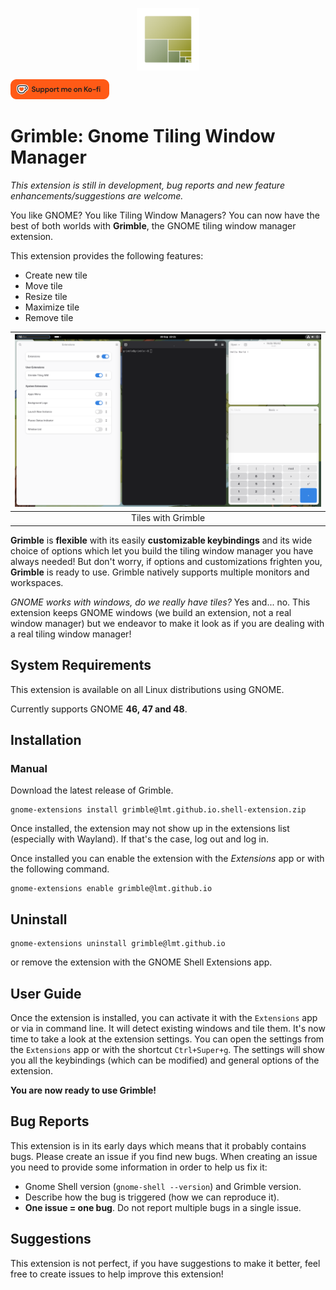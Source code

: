 <img src="resources/logo1.png" 
        alt="Grimble" 
        width="100" 
        style="display: block; margin: 0 auto" />

[<img src="resources/support_me_on_kofi_red.png" alt="Support this project" height="32" />](https://ko-fi.com/erwan_lmt)

# Grimble: Gnome Tiling Window Manager



*This extension is still in development, bug reports and new feature enhancements/suggestions are welcome.*

You like GNOME? You like Tiling Window Managers? You can now have the best of both worlds with **Grimble**, the GNOME tiling window manager extension.

This extension provides the following features:
- Create new tile
- Move tile
- Resize tile
- Maximize tile
- Remove tile

|<img src="resources/screen2.png">|
|:--:|
|Tiles with Grimble|

**Grimble** is **flexible** with its easily **customizable keybindings** and its wide choice of options which let you build the tiling window manager you have always needed! But don't worry, if options and customizations frighten you, **Grimble** is ready to use. Grimble natively supports multiple monitors and workspaces.

*GNOME works with windows, do we really have tiles?* Yes and... no. This extension keeps GNOME windows (we build an extension, not a real window manager) but we endeavor to make it look as if you are dealing with a real tiling window manager!


## System Requirements
This extension is available on all Linux distributions using GNOME.

Currently supports GNOME **46, 47 and 48**.

## Installation

### Manual

Download the latest release of Grimble.
``` shell
gnome-extensions install grimble@lmt.github.io.shell-extension.zip
```

Once installed, the extension may not show up in the extensions list (especially with Wayland).
If that's the case, log out and log in.

Once installed you can enable the extension with the *Extensions* app or 
with the following command.

``` shell
gnome-extensions enable grimble@lmt.github.io
```
## Uninstall

``` shell
gnome-extensions uninstall grimble@lmt.github.io
```
or remove the extension with the GNOME Shell Extensions app.


## User Guide

Once the extension is installed, you can activate it with the `Extensions` app or via in command line. It will detect existing windows and tile them. It's now time to take a look at the extension settings. You can open the settings from the `Extensions` app or with the shortcut `Ctrl+Super+g`. The settings will show you all the keybindings (which can be modified) and general options of the extension.

**You are now ready to use Grimble!**

## Bug Reports

This extension is in its early days which means that it probably contains bugs. Please create an issue if you find new bugs.
When creating an issue you need to provide some information in order to help us fix it:
- Gnome Shell version (`gnome-shell --version`) and Grimble version.
- Describe how the bug is triggered (how we can reproduce it).
- **One issue = one bug**. Do not report multiple bugs in a single issue.

## Suggestions

This extension is not perfect, if you have suggestions to make it better, feel free to create issues to help improve this extension!
